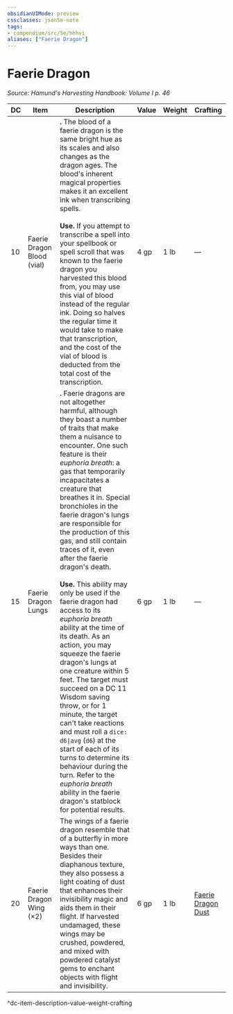 ```yaml
---
obsidianUIMode: preview
cssclasses: json5e-note
tags:
- compendium/src/5e/hhhvi
aliases: ["Faerie Dragon"]
---
```

# Faerie Dragon
*Source: Hamund's Harvesting Handbook: Volume I p. 46* 

| DC | Item | Description | Value | Weight | Crafting |
|----|------|-------------|-------|--------|----------|
| 10 | Faerie Dragon Blood (vial) | **.** The blood of a faerie dragon is the same bright hue as its scales and also changes as the dragon ages. The blood's inherent magical properties makes it an excellent ink when transcribing spells.<br /><br />**Use.** If you attempt to transcribe a spell into your spellbook or spell scroll that was known to the faerie dragon you harvested this blood from, you may use this vial of blood instead of the regular ink. Doing so halves the regular time it would take to make that transcription, and the cost of the vial of blood is deducted from the total cost of the transcription. | 4 gp | 1 lb | — |
| 15 | Faerie Dragon Lungs | **.** Faerie dragons are not altogether harmful, although they boast a number of traits that make them a nuisance to encounter. One such feature is their *euphoria breath*: a gas that temporarily incapacitates a creature that breathes it in. Special bronchioles in the faerie dragon's lungs are responsible for the production of this gas, and still contain traces of it, even after the faerie dragon's death.<br /><br />**Use.** This ability may only be used if the faerie dragon had access to its *euphoria breath* ability at the time of its death. As an action, you may squeeze the faerie dragon's lungs at one creature within 5 feet. The target must succeed on a DC 11 Wisdom saving throw, or for 1 minute, the target can't take reactions and must roll a `dice: d6\|avg` (`d6`) at the start of each of its turns to determine its behaviour during the turn. Refer to the *euphoria breath* ability in the faerie dragon's statblock for potential results. | 6 gp | 1 lb | — |
| 20 | Faerie Dragon Wing (×2) | The wings of a faerie dragon resemble that of a butterfly in more ways than one. Besides their diaphanous texture, they also possess a light coating of dust that enhances their invisibility magic and aids them in their flight. If harvested undamaged, these wings may be crushed, powdered, and mixed with powdered catalyst gems to enchant objects with flight and invisibility. | 6 gp | 1 lb | [Faerie Dragon Dust](compendium/items/faerie-dragon-dust-hhhvi.md) |
^dc-item-description-value-weight-crafting